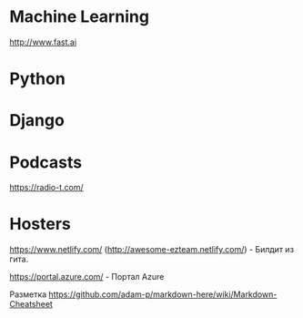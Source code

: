 # Machine Learning
http://www.fast.ai

# Python

# Django


# Podcasts
https://radio-t.com/

# Hosters

https://www.netlify.com/ (http://awesome-ezteam.netlify.com/)  -  Билдит из гита.

https://portal.azure.com/  - Портал Azure



Разметка https://github.com/adam-p/markdown-here/wiki/Markdown-Cheatsheet
